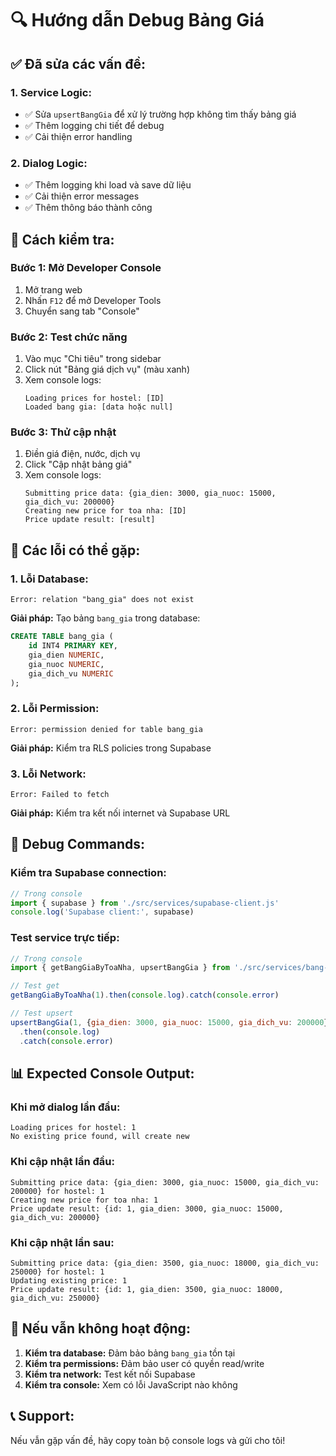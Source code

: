 # 🔍 Hướng dẫn Debug Bảng Giá

## ✅ **Đã sửa các vấn đề:**

### 1. **Service Logic:**
- ✅ Sửa `upsertBangGia` để xử lý trường hợp không tìm thấy bảng giá
- ✅ Thêm logging chi tiết để debug
- ✅ Cải thiện error handling

### 2. **Dialog Logic:**
- ✅ Thêm logging khi load và save dữ liệu
- ✅ Cải thiện error messages
- ✅ Thêm thông báo thành công

## 🧪 **Cách kiểm tra:**

### **Bước 1: Mở Developer Console**
1. Mở trang web
2. Nhấn `F12` để mở Developer Tools
3. Chuyển sang tab "Console"

### **Bước 2: Test chức năng**
1. Vào mục "Chi tiêu" trong sidebar
2. Click nút "Bảng giá dịch vụ" (màu xanh)
3. Xem console logs:
   ```
   Loading prices for hostel: [ID]
   Loaded bang gia: [data hoặc null]
   ```

### **Bước 3: Thử cập nhật**
1. Điền giá điện, nước, dịch vụ
2. Click "Cập nhật bảng giá"
3. Xem console logs:
   ```
   Submitting price data: {gia_dien: 3000, gia_nuoc: 15000, gia_dich_vu: 200000}
   Creating new price for toa nha: [ID]
   Price update result: [result]
   ```

## 🚨 **Các lỗi có thể gặp:**

### **1. Lỗi Database:**
```
Error: relation "bang_gia" does not exist
```
**Giải pháp:** Tạo bảng `bang_gia` trong database:
```sql
CREATE TABLE bang_gia (
    id INT4 PRIMARY KEY,
    gia_dien NUMERIC,
    gia_nuoc NUMERIC,
    gia_dich_vu NUMERIC
);
```

### **2. Lỗi Permission:**
```
Error: permission denied for table bang_gia
```
**Giải pháp:** Kiểm tra RLS policies trong Supabase

### **3. Lỗi Network:**
```
Error: Failed to fetch
```
**Giải pháp:** Kiểm tra kết nối internet và Supabase URL

## 🔧 **Debug Commands:**

### **Kiểm tra Supabase connection:**
```javascript
// Trong console
import { supabase } from './src/services/supabase-client.js'
console.log('Supabase client:', supabase)
```

### **Test service trực tiếp:**
```javascript
// Trong console
import { getBangGiaByToaNha, upsertBangGia } from './src/services/bang-gia.service.js'

// Test get
getBangGiaByToaNha(1).then(console.log).catch(console.error)

// Test upsert
upsertBangGia(1, {gia_dien: 3000, gia_nuoc: 15000, gia_dich_vu: 200000})
  .then(console.log)
  .catch(console.error)
```

## 📊 **Expected Console Output:**

### **Khi mở dialog lần đầu:**
```
Loading prices for hostel: 1
No existing price found, will create new
```

### **Khi cập nhật lần đầu:**
```
Submitting price data: {gia_dien: 3000, gia_nuoc: 15000, gia_dich_vu: 200000} for hostel: 1
Creating new price for toa nha: 1
Price update result: {id: 1, gia_dien: 3000, gia_nuoc: 15000, gia_dich_vu: 200000}
```

### **Khi cập nhật lần sau:**
```
Submitting price data: {gia_dien: 3500, gia_nuoc: 18000, gia_dich_vu: 250000} for hostel: 1
Updating existing price: 1
Price update result: {id: 1, gia_dien: 3500, gia_nuoc: 18000, gia_dich_vu: 250000}
```

## 🎯 **Nếu vẫn không hoạt động:**

1. **Kiểm tra database:** Đảm bảo bảng `bang_gia` tồn tại
2. **Kiểm tra permissions:** Đảm bảo user có quyền read/write
3. **Kiểm tra network:** Test kết nối Supabase
4. **Kiểm tra console:** Xem có lỗi JavaScript nào không

## 📞 **Support:**
Nếu vẫn gặp vấn đề, hãy copy toàn bộ console logs và gửi cho tôi!
